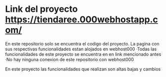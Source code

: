 # Link del proyecto https://tiendaree.000webhostapp.com/
En este repositorio solo se encuentra el codigo del proyecto. La pagina con sus respectivas funcionalidades estan alojados en webhost000
·Todas las funcionalidades de este proyecto se encuentra en en link mencionado antes
·No hay ninguna conexion de este repositorio con webhost000

En este proyecto las funcionalidades que realizan son altas bajas y cambios

